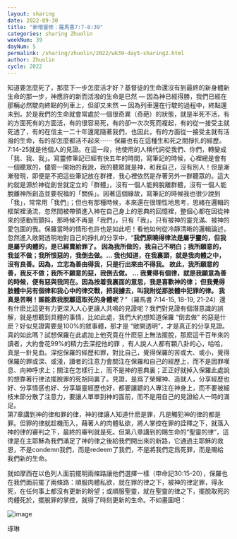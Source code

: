 ```yaml
---
layout: sharing
date: 2022-09-30
title: "新增靈修：羅馬書7:7-8:39"
categories: sharing Zhuolin
weekNum: 39
dayNum: 5
permalink: /sharing/zhuolin/2022/wk39-day5-sharing2.html
author: Zhuolin
cycle: 2022
---  
```


知道要怎麼死了，那麼下一步怎麼活才好？基督徒的生命還沒有到最終的新身體新生命的那一步，神應許的新而活潑的生命是已然 — 因為神已經得勝，我們已經在那輛必然駛向終點的列車上，但卻又未然 — 因為列車還在行駛的過程中，終點還未到。於是我們的生命就會常處於一個很奇異（奇葩）的狀態，就是半死不活，有的方面死有的方面活，有的很容易死，有的卻一次次死而複起，有的從一接受主就死透了，有的在信主一二十年還尾隨著我們，也因此，有的方面從一接受主就有活潑的生命，有的卻怎麼都活不起來⋯⋯ 保羅也有在這種生和死之間掙扎的經歷。7:14-25就是他個人的見證。在這一段，他使用的人稱代詞從我們、你們，轉變成「我、我、我」。寫靈修筆記已經有快五年的時間，寫筆記的時候，心裡總是會有一個聽眾的，儘管一開始的我說，我的聽眾就是神，和我自己，沒有別人！但是漸漸發現，即便是不把這些筆記放在群裡，我心裡依然是存著另外一群聽眾的。這大約就是源於神從創世就定立的「群體」，沒有一個人能夠脫離群體，沒有一個人能脫離神所創造並要祝福的「關係」。因著這個緣故，寫筆記的時候我也很少說到「我」，常常用「我們」；但也有那種時候，本來還在很理性地思考，思緒在邏輯的框架裡湧流，忽然間被帶領進入神在自己身上的恩典的回憶裡，整個心都在因從神來的感動而顫抖，那時候不再是「我們」，只有「我」，只有被神的靈充滿、被神的愛包圍的我。保羅當時的情形也許也是如此吧！看他如何從冷靜清晰的邏輯論述，忽然進入敞開透明地對自己的掙扎的分享中，“**我們原曉得律法是屬乎靈的，但我是屬乎肉體的，是已經賣給罪了。 因為我所做的，我自己不明白；我所願意的，我並不做；我所恨惡的，我倒去做。… 我也知道，在我裏頭，就是我肉體之中，沒有良善。因為，立志為善由得我，只是行出來由不得我。 故此，我所願意的善，我反不做；我所不願意的惡，我倒去做。 … 我覺得有個律，就是我願意為善的時候，便有惡與我同在。因為按着我裏面的意思，我是喜歡神的律； 但我覺得肢體中另有個律和我心中的律交戰，把我擄去，叫我附從那肢體中犯罪的律。 我真是苦啊！誰能救我脫離這取死的身體呢？**”（羅馬書 7:14-15, 18-19, 21-24）還有什麽比這更有力更深入人心更讓人共鳴的見證呢？我們對見證有個潛意識的誤解，就是想聽到具體的事情，比如此處，我們大約想知道保羅 “倒去做” 的惡是什麽？好似見證需要是100%的敘事體，那才是 “敞開透明”，才是真正的分享見證。真的如此嗎？試想保羅在此處加上他究竟在什麽惡上無法擺脫，那麽這千百年來的讀者，大約會花99%的精力去深挖他的罪 ，有人說人人都有顆八卦的心，哈哈，真是一針見血。深挖保羅的經歷和罪，對比自己，覺得保羅的苦或大、或小，覺得保羅的罪或深、或淺，讀者的注意力會關注在保羅和自己的經歷上，而不是因罪嘆息、向神呼求上；關注在怎樣行上，而不是神的恩典裏；正正好就掉入保羅此處說的想靠著行律法擺脫罪的死胡同裏了。見證，是爲了榮耀神、造就人，分享經歷也好、分享情感也好、分享屬靈經歷也好，都要讓聼的人專注在神身上，而不要被細枝末節分散了注意力，要讓人單單到神的面前，而不是用自己的見證給人一時的滿足。  
第7章講到神的律和罪的律，神的律讓人知道什麽是罪，凡是觸犯神的律的都是罪。但罪的律就趁機而入，藉著人的肉體私欲，將人掌控在罪的詮釋之下，就落入神的律的審判之下，最終的審判就是死。但第八章講到的賜生命的“聖靈的律”，這律是在主耶穌為我們滿足了神的律之後給我們開出來的新路，它通過主耶穌的救恩，不是condemn我們，而是redeem了我們，不是將我們定爲死罪，而是賜給我們新的生命。

就如摩西在以色列人面前擺明兩條路讓他們選擇一樣（申命記30:15-20），保羅也在我們面前擺了兩條路：順服肉體私欲，就在罪的律之下，被神的律定罪，得永死，在任何事上都沒有更新的盼望；或順服聖靈，就在聖靈的律之下，擺脫取死的肉體死於，擺脫罪的掌控，就得了時刻更新的生命。不如畫圖吧：

![image](https://bibleplan.github.io/images/zhuolin_20220930.jpg)

琢琳
